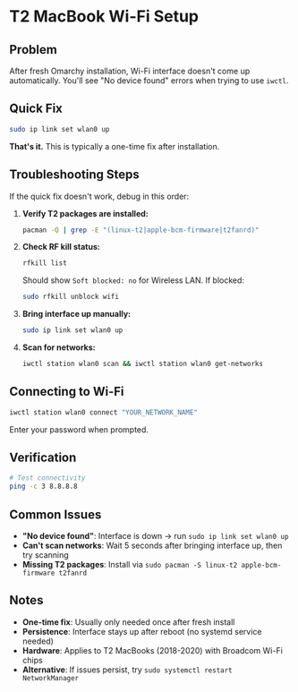 # T2 MacBook Wi-Fi Setup

## Problem
After fresh Omarchy installation, Wi-Fi interface doesn't come up automatically. You'll see "No device found" errors when trying to use `iwctl`.

## Quick Fix
```bash
sudo ip link set wlan0 up
```

**That's it.** This is typically a one-time fix after installation.

## Troubleshooting Steps

If the quick fix doesn't work, debug in this order:

1. **Verify T2 packages are installed:**
   ```bash
   pacman -Q | grep -E "(linux-t2|apple-bcm-firmware|t2fanrd)"
   ```

2. **Check RF kill status:**
   ```bash
   rfkill list
   ```
   Should show `Soft blocked: no` for Wireless LAN. If blocked:
   ```bash
   sudo rfkill unblock wifi
   ```

3. **Bring interface up manually:**
   ```bash
   sudo ip link set wlan0 up
   ```

4. **Scan for networks:**
   ```bash
   iwctl station wlan0 scan && iwctl station wlan0 get-networks
   ```

## Connecting to Wi-Fi

```bash
iwctl station wlan0 connect "YOUR_NETWORK_NAME"
```
Enter your password when prompted.

## Verification

```bash
# Test connectivity
ping -c 3 8.8.8.8
```

## Common Issues

- **"No device found"**: Interface is down → run `sudo ip link set wlan0 up`
- **Can't scan networks**: Wait 5 seconds after bringing interface up, then try scanning
- **Missing T2 packages**: Install via `sudo pacman -S linux-t2 apple-bcm-firmware t2fanrd`

## Notes

- **One-time fix**: Usually only needed once after fresh install
- **Persistence**: Interface stays up after reboot (no systemd service needed)
- **Hardware**: Applies to T2 MacBooks (2018-2020) with Broadcom Wi-Fi chips
- **Alternative**: If issues persist, try `sudo systemctl restart NetworkManager`